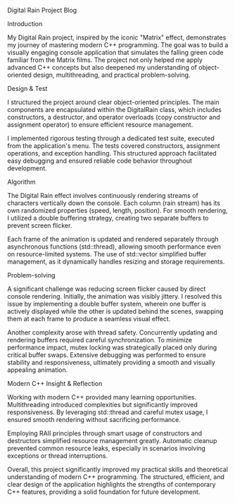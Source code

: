 Digital Rain Project Blog

Introduction

My Digital Rain project, inspired by the iconic "Matrix" effect, demonstrates my journey of mastering modern C++ programming. The goal was to build a visually engaging console application that simulates the falling green code familiar from the Matrix films. The project not only helped me apply advanced C++ concepts but also deepened my understanding of object-oriented design, multithreading, and practical problem-solving.

Design & Test

I structured the project around clear object-oriented principles. The main components are encapsulated within the DigitalRain class, which includes constructors, a destructor, and operator overloads (copy constructor and assignment operator) to ensure efficient resource management.

I implemented rigorous testing through a dedicated test suite, executed from the application's menu. The tests covered constructors, assignment operations, and exception handling. This structured approach facilitated easy debugging and ensured reliable code behavior throughout development.

Algorithm

The Digital Rain effect involves continuously rendering streams of characters vertically down the console. Each column (rain stream) has its own randomized properties (speed, length, position). For smooth rendering, I utilized a double buffering strategy, creating two separate buffers to prevent screen flicker.

Each frame of the animation is updated and rendered separately through asynchronous functions (std::thread), allowing smooth performance even on resource-limited systems. The use of std::vector simplified buffer management, as it dynamically handles resizing and storage requirements.

Problem-solving

A significant challenge was reducing screen flicker caused by direct console rendering. Initially, the animation was visibly jittery. I resolved this issue by implementing a double buffer system, wherein one buffer is actively displayed while the other is updated behind the scenes, swapping them at each frame to produce a seamless visual effect.

Another complexity arose with thread safety. Concurrently updating and rendering buffers required careful synchronization. To minimize performance impact, mutex locking was strategically placed only during critical buffer swaps. Extensive debugging was performed to ensure stability and responsiveness, ultimately providing a smooth and visually appealing animation.

Modern C++ Insight & Reflection

Working with modern C++ provided many learning opportunities. Multithreading introduced complexities but significantly improved responsiveness. By leveraging std::thread and careful mutex usage, I ensured smooth rendering without sacrificing performance.

Employing RAII principles through smart usage of constructors and destructors simplified resource management greatly. Automatic cleanup prevented common resource leaks, especially in scenarios involving exceptions or thread interruptions.

Overall, this project significantly improved my practical skills and theoretical understanding of modern C++ programming. The structured, efficient, and clear design of the application highlights the strengths of contemporary C++ features, providing a solid foundation for future development.
